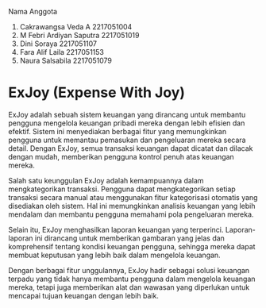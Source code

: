 Nama Anggota 
1. Cakrawangsa Veda A		2217051004
2. M Febri Ardiyan Saputra	2217051019
3. Dini Soraya		2217051107
4. Fara Alif Laila		2217051153
5. Naura Salsabila		2217051079

# ExJoy (Expense With Joy)

ExJoy adalah sebuah sistem keuangan yang dirancang untuk membantu pengguna mengelola keuangan pribadi mereka dengan lebih efisien dan efektif. Sistem ini menyediakan berbagai fitur yang memungkinkan pengguna untuk memantau pemasukan dan pengeluaran mereka secara detail. Dengan ExJoy, semua transaksi keuangan dapat dicatat dan dilacak dengan mudah, memberikan pengguna kontrol penuh atas keuangan mereka.

Salah satu keunggulan ExJoy adalah kemampuannya dalam mengkategorikan transaksi. Pengguna dapat mengkategorikan setiap transaksi secara manual atau menggunakan fitur kategorisasi otomatis yang disediakan oleh sistem. Hal ini memungkinkan analisis keuangan yang lebih mendalam dan membantu pengguna memahami pola pengeluaran mereka.

Selain itu, ExJoy menghasilkan laporan keuangan yang terperinci. Laporan-laporan ini dirancang untuk memberikan gambaran yang jelas dan komprehensif tentang kondisi keuangan pengguna, sehingga mereka dapat membuat keputusan yang lebih baik dalam mengelola keuangan.

Dengan berbagai fitur unggulannya, ExJoy hadir sebagai solusi keuangan terpadu yang tidak hanya membantu pengguna dalam mengelola keuangan mereka, tetapi juga memberikan alat dan wawasan yang diperlukan untuk mencapai tujuan keuangan dengan lebih baik.

